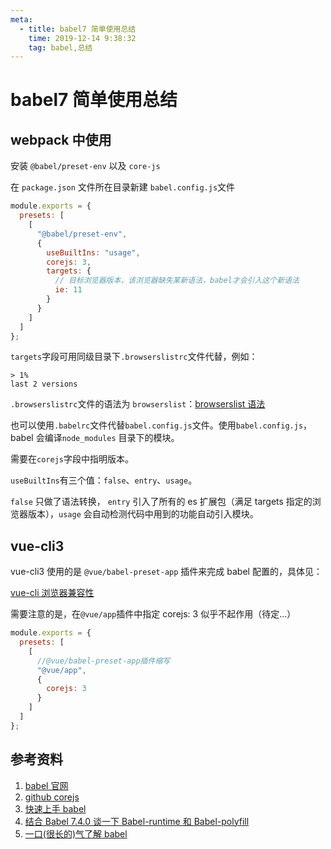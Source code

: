 ```yaml
---
meta:
  - title: babel7 简单使用总结
    time: 2019-12-14 9:38:32
    tag: babel,总结
---
```


# babel7 简单使用总结

<!-- more -->

## webpack 中使用

安装 `@babel/preset-env` 以及 `core-js`

在 `package.json` 文件所在目录新建 `babel.config.js`文件

```javascript
module.exports = {
  presets: [
    [
      "@babel/preset-env",
      {
        useBuiltIns: "usage",
        corejs: 3,
        targets: {
          // 目标浏览器版本，该浏览器缺失某新语法，babel才会引入这个新语法
          ie: 11
        }
      }
    ]
  ]
};
```

`targets`字段可用同级目录下`.browserslistrc`文件代替，例如：

```
> 1%
last 2 versions

```

`.browserslistrc`文件的语法为 `browserslist`：[browserslist 语法](https://github.com/browserslist/browserslist)

也可以使用`.babelrc`文件代替`babel.config.js`文件。使用`babel.config.js`，babel 会编译`node_modules` 目录下的模块。

需要在`corejs`字段中指明版本。

`useBuiltIns`有三个值：`false`、`entry`、`usage`。

`false` 只做了语法转换， `entry` 引入了所有的 es 扩展包（满足 targets 指定的浏览器版本），`usage` 会自动检测代码中用到的功能自动引入模块。

## vue-cli3

vue-cli3 使用的是 `@vue/babel-preset-app` 插件来完成 babel 配置的，具体见：

[vue-cli 浏览器兼容性](https://cli.vuejs.org/zh/guide/browser-compatibility.html#browserslist)

需要注意的是，在`@vue/app`插件中指定 corejs: 3 似乎不起作用（待定...）

```javascript
module.exports = {
  presets: [
    [
      //@vue/babel-preset-app插件缩写
      "@vue/app",
      {
        corejs: 3
      }
    ]
  ]
};
```

## 参考资料

1. [babel 官网](https://www.babeljs.cn/docs/configuration)
2. [github corejs](https://github.com/zloirock/core-js#babelpreset-env)
3. [快速上手 babel](https://blog.csdn.net/weixin_33737774/article/details/91365422)
4. [结合 Babel 7.4.0 谈一下 Babel-runtime 和 Babel-polyfill](https://juejin.im/post/5d0373a95188251e1b5ebb6c#heading-2)
5. [一口(很长的)气了解 babel](https://juejin.im/post/5c19c5e0e51d4502a232c1c6#heading-11)
